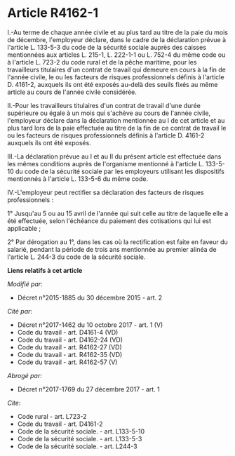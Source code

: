 # Article R4162-1

I.-Au terme de chaque année civile et au plus tard au titre de la paie du mois de décembre, l'employeur déclare, dans le
cadre de la déclaration prévue à l'article L. 133-5-3 du code de la sécurité sociale auprès des caisses mentionnées aux
articles L. 215-1, L. 222-1-1 ou L. 752-4 du même code ou à l'article L. 723-2 du code rural et de la pêche maritime, pour
les travailleurs titulaires d'un contrat de travail qui demeure en cours à la fin de l'année civile, le ou les facteurs de
risques professionnels définis à l'article D. 4161-2, auxquels ils ont été exposés au-delà des seuils fixés au même article
au cours de l'année civile considérée. 

II.-Pour les travailleurs titulaires d'un contrat de travail d'une durée supérieure ou égale à un mois qui s'achève au cours
de l'année civile, l'employeur déclare dans la déclaration mentionnée au I de cet article et au plus tard lors de la paie
effectuée au titre de la fin de ce contrat de travail le ou les facteurs de risques professionnels définis à l'article D.
4161-2 auxquels ils ont été exposés. 

III.-La déclaration prévue au I et au II du présent article est effectuée dans les mêmes conditions auprès de l'organisme
mentionné à l'article L. 133-5-10 du code de la sécurité sociale par les employeurs utilisant les dispositifs mentionnés à
l'article L. 133-5-6 du même code. 

IV.-L'employeur peut rectifier sa déclaration des facteurs de risques professionnels : 

1° Jusqu'au 5 ou au 15 avril de l'année qui suit celle au titre de laquelle elle a été effectuée, selon l'échéance du
paiement des cotisations qui lui est applicable ; 

2° Par dérogation au 1°, dans les cas où la rectification est faite en faveur du salarié, pendant la période de trois ans
mentionnée au premier alinéa de l'article L. 244-3 du code de la sécurité sociale.

**Liens relatifs à cet article**

_Modifié par_:

  - Décret n°2015-1885 du 30 décembre 2015 - art. 2

_Cité par_:

  - Décret n°2017-1462 du 10 octobre 2017 - art. 1 (V)
  - Code du travail - art. D4161-4 (VD)
  - Code du travail - art. D4162-24 (VD)
  - Code du travail - art. R4162-27 (VD)
  - Code du travail - art. R4162-35 (VD)
  - Code du travail - art. R4162-57 (V)

_Abrogé par_:

  - Décret n°2017-1769 du 27 décembre 2017 - art. 1

_Cite_:

  - Code rural - art. L723-2
  - Code du travail - art. D4161-2
  - Code de la sécurité sociale. - art. L133-5-10
  - Code de la sécurité sociale. - art. L133-5-3
  - Code de la sécurité sociale. - art. L244-3
